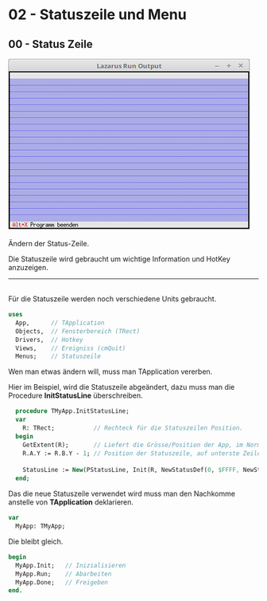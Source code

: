 # 02 - Statuszeile und Menu
## 00 - Status Zeile

<img src="image.png" alt="Selfhtml"><br><br>
Ändern der Status-Zeile.

Die Statuszeile wird gebraucht um wichtige Information und HotKey anzuzeigen.

<hr><br>
Für die Statuszeile werden noch verschiedene Units gebraucht.


```pascal
uses
  App,      // TApplication
  Objects,  // Fensterbereich (TRect)
  Drivers,  // Hotkey
  Views,    // Ereigniss (cmQuit)
  Menus;    // Statuszeile
```

Wen man etwas ändern will, muss man TApplication vererben.

Hier im Beispiel, wird die Statuszeile abgeändert, dazu muss man die Procedure <b>InitStatusLine</b> überschreiben.


```pascal
  procedure TMyApp.InitStatusLine;
  var
    R: TRect;           // Rechteck für die Statuszeilen Position.
  begin
    GetExtent(R);       // Liefert die Grösse/Position der App, im Normalfall 0, 0, 80, 24.
    R.A.Y := R.B.Y - 1; // Position der Statuszeile, auf unterste Zeile der App setzen.

    StatusLine := New(PStatusLine, Init(R, NewStatusDef(0, $FFFF, NewStatusKey('~Alt+X~ Programm beenden', kbAltX, cmQuit, nil), nil)));
  end;
```

Das die neue Statuszeile verwendet wird muss man den Nachkomme anstelle von <b>TApplication</b> deklarieren.


```pascal
var
  MyApp: TMyApp;
```

Die  bleibt gleich.


```pascal
begin
  MyApp.Init;   // Inizialisieren
  MyApp.Run;    // Abarbeiten
  MyApp.Done;   // Freigeben
end.
```


